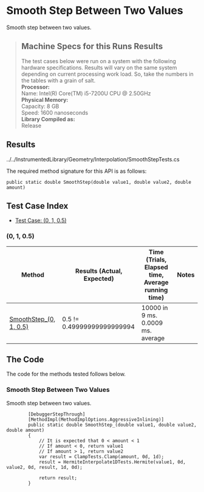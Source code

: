 # Smooth Step Between Two Values

Smooth step between two values.

> ## Machine Specs for this Runs Results
> The test cases below were run on a system with the following hardware specifications. Results will vary on the same system depending on current processing work load. So, take the numbers in the tables with a grain of salt.  
> **Processor:**  
> Name: Intel(R) Core(TM) i5-7200U CPU @ 2.50GHz  
  > **Physical Memory:**  
> Capacity: 8 GB  
> Speed: 1600 nanoseconds  
  > **Library Compiled as:**  
> Release  

## Results

../../InstrumentedLibrary/Geometry/Interpolation/SmoothStepTests.cs

The required method signature for this API is as follows:

```CSharp
public static double SmoothStep(double value1, double value2, double amount)
```

## Test Case Index

- [Test Case: (0, 1, 0.5)](#0,-1,-0.5)

### (0, 1, 0.5)

| Method | Results (Actual, Expected) | Time (Trials, Elapsed time, Average running time) | Notes |
|---|---|---|---|
| [SmoothStep_(0, 1, 0.5)](#Smooth-Step-Between-Two-Values) | 0.5 != 0.49999999999999994 | 10000 in 9 ms. 0.0009 ms. average |  |

## The Code

The code for the methods tested follows below.

### Smooth Step Between Two Values

Smooth step between two values.  

```CSharp
        [DebuggerStepThrough]
        [MethodImpl(MethodImplOptions.AggressiveInlining)]
        public static double SmoothStep_(double value1, double value2, double amount)
        {
            // It is expected that 0 < amount < 1
            // If amount < 0, return value1
            // If amount > 1, return value2
            var result = ClampTests.Clamp(amount, 0d, 1d);
            result = HermiteInterpolate1DTests.Hermite(value1, 0d, value2, 0d, result, 1d, 0d);

            return result;
        }
```

